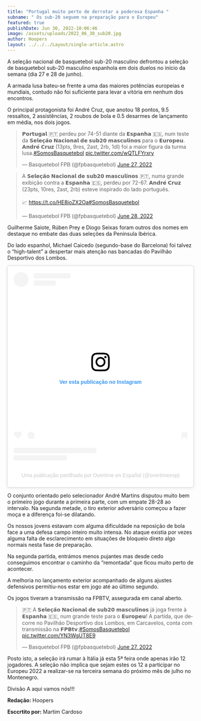 ```yaml
---
title: "Portugal muito perto de derrotar a poderosa Espanha "
subname: " Os sub-20 seguem na preparação para o Europeu"
featured: true
publishDate: Jun 30, 2022-10:06:46
image: /assets/uploads/2022_06_30_sub20.jpg
author: Hoopers
layout: ../../../Layout/single-article.astro
---
```

<!--StartFragment-->

A seleção nacional de basquetebol sub-20 masculino defrontou a seleção de basquetebol sub-20 masculino espanhola em dois duelos no início da semana (dia 27 e 28 de junho). 



A armada lusa bateu-se frente a uma das maiores potências europeias e mundiais, contudo não foi suficiente para levar a vitória em nenhum dos encontros. 

O principal protagonista foi André Cruz, que anotou 18 pontos, 9.5 ressaltos, 2 assistências, 2 roubos de bola e 0.5 desarmes de lançamento em média, nos dois jogos. <!--StartFragment-->[](https://twitter.com/fpbasquetebol/status/1541529736760926211?s=21)

<blockquote class="twitter-tweet"><p lang="pt" dir="ltr">𝗣𝗼𝗿𝘁𝘂𝗴𝗮𝗹 🇵🇹 perdeu por 74-51 diante da 𝗘𝘀𝗽𝗮𝗻𝗵𝗮 🇪🇸, num teste da 𝗦𝗲𝗹𝗲𝗰̧𝗮̃𝗼 𝗡𝗮𝗰𝗶𝗼𝗻𝗮𝗹 𝗱𝗲 𝘀𝘂𝗯𝟮𝟬 𝗺𝗮𝘀𝗰𝘂𝗹𝗶𝗻𝗼𝘀 para o 𝗘𝘂𝗿𝗼𝗽𝗲𝘂. 𝗔𝗻𝗱𝗿𝗲́ 𝗖𝗿𝘂𝘇 (13pts, 9res, 2ast, 2rb, 1dl) foi a maior figura da turma lusa.<a href="https://twitter.com/hashtag/SomosBasquetebol?src=hash&amp;ref_src=twsrc%5Etfw">#SomosBasquetebol</a> <a href="https://t.co/wQTLFYrxry">pic.twitter.com/wQTLFYrxry</a></p>&mdash; Basquetebol FPB (@fpbasquetebol) <a href="https://twitter.com/fpbasquetebol/status/1541529736760926211?ref_src=twsrc%5Etfw">June 27, 2022</a></blockquote> <script async src="https://platform.twitter.com/widgets.js" charset="utf-8"></script>

<!--EndFragment-->

<!--StartFragment-->

<blockquote class="twitter-tweet"><p lang="pt" dir="ltr">A 𝗦𝗲𝗹𝗲𝗰̧𝗮̃𝗼 𝗡𝗮𝗰𝗶𝗼𝗻𝗮𝗹 𝗱𝗲 𝘀𝘂𝗯𝟮𝟬 𝗺𝗮𝘀𝗰𝘂𝗹𝗶𝗻𝗼𝘀 🇵🇹, numa grande exibição contra a 𝗘𝘀𝗽𝗮𝗻𝗵𝗮 🇪🇸, perdeu por 72-67. 𝗔𝗻𝗱𝗿𝗲́ 𝗖𝗿𝘂𝘇 (23pts, 10res, 2ast, 2rb) esteve inspirado do lado português.<br><br>📈 <a href="https://t.co/HE8ioZX2Oa">https://t.co/HE8ioZX2Oa</a><a href="https://twitter.com/hashtag/SomosBasquetebol?src=hash&amp;ref_src=twsrc%5Etfw">#SomosBasquetebol</a></p>&mdash; Basquetebol FPB (@fpbasquetebol) <a href="https://twitter.com/fpbasquetebol/status/1541890201085255688?ref_src=twsrc%5Etfw">June 28, 2022</a></blockquote> <script async src="https://platform.twitter.com/widgets.js" charset="utf-8"></script>

<!--EndFragment-->



Guilherme Saiote, Rúben Prey e Diogo Seixas foram outros dos nomes em destaque no embate das duas seleções da Península Ibérica. 



Do lado espanhol, Michael Caicedo (segundo-base do Barcelona) foi talvez o “high-talent” a despertar mais atenção nas bancadas do Pavilhão Desportivo dos Lombos. [](https://www.instagram.com/p/CfWZj0goIlM/?igshid=YmMyMTA2M2Y=)<!--StartFragment-->

<blockquote class="instagram-media" data-instgrm-captioned data-instgrm-permalink="https://www.instagram.com/p/CfWZj0goIlM/?utm_source=ig_embed&amp;utm_campaign=loading" data-instgrm-version="14" style=" background:#FFF; border:0; border-radius:3px; box-shadow:0 0 1px 0 rgba(0,0,0,0.5),0 1px 10px 0 rgba(0,0,0,0.15); margin: 1px; max-width:540px; min-width:326px; padding:0; width:99.375%; width:-webkit-calc(100% - 2px); width:calc(100% - 2px);"><div style="padding:16px;"> <a href="https://www.instagram.com/p/CfWZj0goIlM/?utm_source=ig_embed&amp;utm_campaign=loading" style=" background:#FFFFFF; line-height:0; padding:0 0; text-align:center; text-decoration:none; width:100%;" target="_blank"> <div style=" display: flex; flex-direction: row; align-items: center;"> <div style="background-color: #F4F4F4; border-radius: 50%; flex-grow: 0; height: 40px; margin-right: 14px; width: 40px;"></div> <div style="display: flex; flex-direction: column; flex-grow: 1; justify-content: center;"> <div style=" background-color: #F4F4F4; border-radius: 4px; flex-grow: 0; height: 14px; margin-bottom: 6px; width: 100px;"></div> <div style=" background-color: #F4F4F4; border-radius: 4px; flex-grow: 0; height: 14px; width: 60px;"></div></div></div><div style="padding: 19% 0;"></div> <div style="display:block; height:50px; margin:0 auto 12px; width:50px;"><svg width="50px" height="50px" viewBox="0 0 60 60" version="1.1" xmlns="https://www.w3.org/2000/svg" xmlns:xlink="https://www.w3.org/1999/xlink"><g stroke="none" stroke-width="1" fill="none" fill-rule="evenodd"><g transform="translate(-511.000000, -20.000000)" fill="#000000"><g><path d="M556.869,30.41 C554.814,30.41 553.148,32.076 553.148,34.131 C553.148,36.186 554.814,37.852 556.869,37.852 C558.924,37.852 560.59,36.186 560.59,34.131 C560.59,32.076 558.924,30.41 556.869,30.41 M541,60.657 C535.114,60.657 530.342,55.887 530.342,50 C530.342,44.114 535.114,39.342 541,39.342 C546.887,39.342 551.658,44.114 551.658,50 C551.658,55.887 546.887,60.657 541,60.657 M541,33.886 C532.1,33.886 524.886,41.1 524.886,50 C524.886,58.899 532.1,66.113 541,66.113 C549.9,66.113 557.115,58.899 557.115,50 C557.115,41.1 549.9,33.886 541,33.886 M565.378,62.101 C565.244,65.022 564.756,66.606 564.346,67.663 C563.803,69.06 563.154,70.057 562.106,71.106 C561.058,72.155 560.06,72.803 558.662,73.347 C557.607,73.757 556.021,74.244 553.102,74.378 C549.944,74.521 548.997,74.552 541,74.552 C533.003,74.552 532.056,74.521 528.898,74.378 C525.979,74.244 524.393,73.757 523.338,73.347 C521.94,72.803 520.942,72.155 519.894,71.106 C518.846,70.057 518.197,69.06 517.654,67.663 C517.244,66.606 516.755,65.022 516.623,62.101 C516.479,58.943 516.448,57.996 516.448,50 C516.448,42.003 516.479,41.056 516.623,37.899 C516.755,34.978 517.244,33.391 517.654,32.338 C518.197,30.938 518.846,29.942 519.894,28.894 C520.942,27.846 521.94,27.196 523.338,26.654 C524.393,26.244 525.979,25.756 528.898,25.623 C532.057,25.479 533.004,25.448 541,25.448 C548.997,25.448 549.943,25.479 553.102,25.623 C556.021,25.756 557.607,26.244 558.662,26.654 C560.06,27.196 561.058,27.846 562.106,28.894 C563.154,29.942 563.803,30.938 564.346,32.338 C564.756,33.391 565.244,34.978 565.378,37.899 C565.522,41.056 565.552,42.003 565.552,50 C565.552,57.996 565.522,58.943 565.378,62.101 M570.82,37.631 C570.674,34.438 570.167,32.258 569.425,30.349 C568.659,28.377 567.633,26.702 565.965,25.035 C564.297,23.368 562.623,22.342 560.652,21.575 C558.743,20.834 556.562,20.326 553.369,20.18 C550.169,20.033 549.148,20 541,20 C532.853,20 531.831,20.033 528.631,20.18 C525.438,20.326 523.257,20.834 521.349,21.575 C519.376,22.342 517.703,23.368 516.035,25.035 C514.368,26.702 513.342,28.377 512.574,30.349 C511.834,32.258 511.326,34.438 511.181,37.631 C511.035,40.831 511,41.851 511,50 C511,58.147 511.035,59.17 511.181,62.369 C511.326,65.562 511.834,67.743 512.574,69.651 C513.342,71.625 514.368,73.296 516.035,74.965 C517.703,76.634 519.376,77.658 521.349,78.425 C523.257,79.167 525.438,79.673 528.631,79.82 C531.831,79.965 532.853,80.001 541,80.001 C549.148,80.001 550.169,79.965 553.369,79.82 C556.562,79.673 558.743,79.167 560.652,78.425 C562.623,77.658 564.297,76.634 565.965,74.965 C567.633,73.296 568.659,71.625 569.425,69.651 C570.167,67.743 570.674,65.562 570.82,62.369 C570.966,59.17 571,58.147 571,50 C571,41.851 570.966,40.831 570.82,37.631"></path></g></g></g></svg></div><div style="padding-top: 8px;"> <div style=" color:#3897f0; font-family:Arial,sans-serif; font-size:14px; font-style:normal; font-weight:550; line-height:18px;">Ver esta publicação no Instagram</div></div><div style="padding: 12.5% 0;"></div> <div style="display: flex; flex-direction: row; margin-bottom: 14px; align-items: center;"><div> <div style="background-color: #F4F4F4; border-radius: 50%; height: 12.5px; width: 12.5px; transform: translateX(0px) translateY(7px);"></div> <div style="background-color: #F4F4F4; height: 12.5px; transform: rotate(-45deg) translateX(3px) translateY(1px); width: 12.5px; flex-grow: 0; margin-right: 14px; margin-left: 2px;"></div> <div style="background-color: #F4F4F4; border-radius: 50%; height: 12.5px; width: 12.5px; transform: translateX(9px) translateY(-18px);"></div></div><div style="margin-left: 8px;"> <div style=" background-color: #F4F4F4; border-radius: 50%; flex-grow: 0; height: 20px; width: 20px;"></div> <div style=" width: 0; height: 0; border-top: 2px solid transparent; border-left: 6px solid #f4f4f4; border-bottom: 2px solid transparent; transform: translateX(16px) translateY(-4px) rotate(30deg)"></div></div><div style="margin-left: auto;"> <div style=" width: 0px; border-top: 8px solid #F4F4F4; border-right: 8px solid transparent; transform: translateY(16px);"></div> <div style=" background-color: #F4F4F4; flex-grow: 0; height: 12px; width: 16px; transform: translateY(-4px);"></div> <div style=" width: 0; height: 0; border-top: 8px solid #F4F4F4; border-left: 8px solid transparent; transform: translateY(-4px) translateX(8px);"></div></div></div> <div style="display: flex; flex-direction: column; flex-grow: 1; justify-content: center; margin-bottom: 24px;"> <div style=" background-color: #F4F4F4; border-radius: 4px; flex-grow: 0; height: 14px; margin-bottom: 6px; width: 224px;"></div> <div style=" background-color: #F4F4F4; border-radius: 4px; flex-grow: 0; height: 14px; width: 144px;"></div></div></a><p style=" color:#c9c8cd; font-family:Arial,sans-serif; font-size:14px; line-height:17px; margin-bottom:0; margin-top:8px; overflow:hidden; padding:8px 0 7px; text-align:center; text-overflow:ellipsis; white-space:nowrap;"><a href="https://www.instagram.com/p/CfWZj0goIlM/?utm_source=ig_embed&amp;utm_campaign=loading" style=" color:#c9c8cd; font-family:Arial,sans-serif; font-size:14px; font-style:normal; font-weight:normal; line-height:17px; text-decoration:none;" target="_blank">Uma publicação partilhada por Overtime en Español (@overtimeesp)</a></p></div></blockquote> 

<!--EndFragment-->



O conjunto orientado pelo selecionador André Martins disputou muito bem o primeiro jogo durante a primeira parte, com um empate 28-28 ao intervalo. Na segunda metade, o tiro exterior adversário começou a fazer moça e a diferença foi-se dilatando. 



Os nossos jovens estavam com alguma dificuldade na reposição de bola face a uma defesa campo inteiro muito intensa. No ataque existia por vezes alguma falta de esclarecimento em situações de bloqueio direto algo normais nesta fase de preparação. 



Na segunda partida, entrámos menos pujantes mas desde cedo conseguimos encontrar o caminho da “remontada” que ficou muito perto de acontecer.

A melhoria no lançamento exterior acompanhado de alguns ajustes defensivos permitiu-nos estar em jogo até ao último segundo.



Os jogos tiveram a transmissão na FPBTV, assegurada em canal aberto. <!--StartFragment-->[](https://twitter.com/fpbasquetebol/status/1541501928244387840?s=21)

<blockquote class="twitter-tweet"><p lang="pt" dir="ltr">🇵🇹 A 𝗦𝗲𝗹𝗲𝗰̧𝗮̃𝗼 𝗡𝗮𝗰𝗶𝗼𝗻𝗮𝗹 𝗱𝗲 𝘀𝘂𝗯𝟮𝟬 𝗺𝗮𝘀𝗰𝘂𝗹𝗶𝗻𝗼𝘀 já joga frente à 𝗘𝘀𝗽𝗮𝗻𝗵𝗮 🇪🇸, num grande teste para o 𝗘𝘂𝗿𝗼𝗽𝗲𝘂! A partida, que decorre no Pavilhão Desportivo dos Lombos, em Carcavelos, conta com transmissão na 𝗙𝗣𝗕𝘁𝘃.<a href="https://twitter.com/hashtag/SomosBasquetebol?src=hash&amp;ref_src=twsrc%5Etfw">#SomosBasquetebol</a> <a href="https://t.co/YN3WgUT8E9">pic.twitter.com/YN3WgUT8E9</a></p>&mdash; Basquetebol FPB (@fpbasquetebol) <a href="https://twitter.com/fpbasquetebol/status/1541501928244387840?ref_src=twsrc%5Etfw">June 27, 2022</a></blockquote> <script async src="https://platform.twitter.com/widgets.js" charset="utf-8"></script>

<!--EndFragment-->



Posto isto, a seleção irá rumar à Itália já esta 5ª feira onde apenas irão 12 jogadores. A seleção não implica que sejam estes os 12 a participar no Europeu 2022 a realizar-se na terceira semana do próximo mês de julho no Montenegro. 



Divisão A aqui vamos nós!!! 



<!--EndFragment-->

<script async src="//www.instagram.com/embed.js"></script>

<!--StartFragment-->

<script async src="https://platform.twitter.com/widgets.js" charset="utf-8"></script>

<!--EndFragment-->



**Redação:** Hoopers 

**Esccrtito por:** Martim Cardoso
